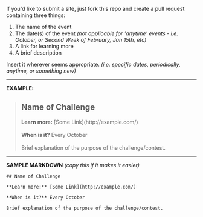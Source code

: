If you'd like to submit a site, just fork this repo and create a pull request containing three things:

1. The name of the event
2. The date(s) of the event *(not applicable for 'anytime' events - i.e. October, or Second Week of February, Jan 15th, etc)*
3. A link for learning more
4. A brief description

Insert it wherever seems appropriate. *(i.e. specific dates, periodically, anytime, or something new)*

---

**EXAMPLE:**

> <h2>Name of Challenge</h2><b>Learn more:</b> [Some Link](http://example.com/)<br><br><b>When is it?</b> Every October<br><br>Brief explanation of the purpose of the challenge/contest.

---

**SAMPLE MARKDOWN** *(copy this if it makes it easier)*

```
## Name of Challenge

**Learn more:** [Some Link](http://example.com/)

**When is it?** Every October

Brief explanation of the purpose of the challenge/contest.
```
